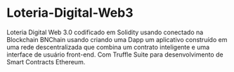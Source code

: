 # Loteria-Digital-Web3

Loteria Digital Web 3.0 codificado em Solidity usando conectado na Blockchain BNChain usando criando uma Dapp um aplicativo construído em uma rede descentralizada que combina um contrato inteligente e uma interface de usuário front-end. Com Truffle Suite para desenvolvimento de Smart Contracts 
Ethereum.

